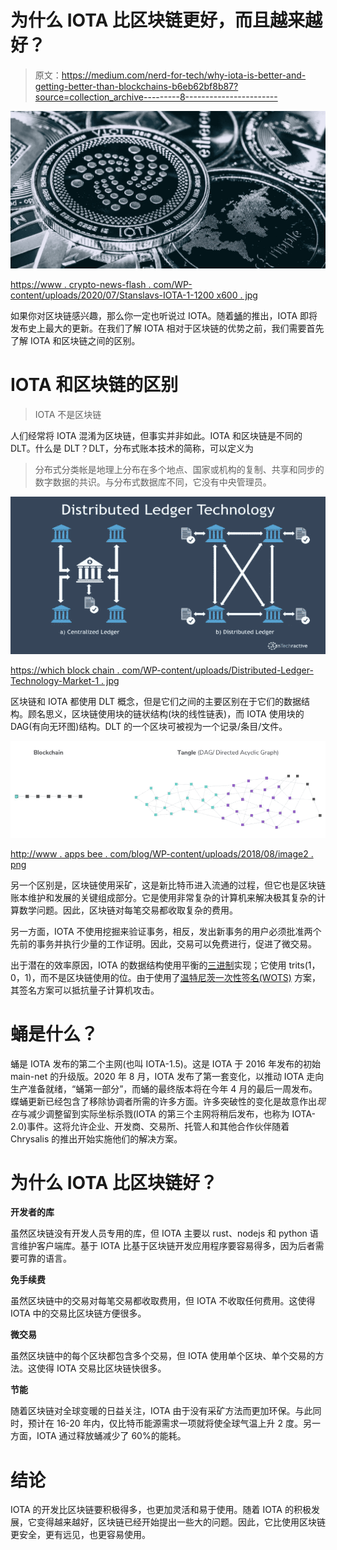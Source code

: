 # 为什么 IOTA 比区块链更好，而且越来越好？

> 原文：<https://medium.com/nerd-for-tech/why-iota-is-better-and-getting-better-than-blockchains-b6eb62bf8b87?source=collection_archive---------8----------------------->

![](img/61ca2042ad05366a286fd70510523fa0.png)

[https://www . crypto-news-flash . com/WP-content/uploads/2020/07/Stanslavs-IOTA-1-1200 x600 . jpg](https://www.crypto-news-flash.com/wp-content/uploads/2020/07/Stanslavs-IOTA-1-1200x600.jpg)

如果你对区块链感兴趣，那么你一定也听说过 IOTA。随着[蛹](https://chrysalis.iota.org/)的推出，IOTA 即将发布史上最大的更新。在我们了解 IOTA 相对于区块链的优势之前，我们需要首先了解 IOTA 和区块链之间的区别。

# IOTA 和区块链的区别

> IOTA 不是区块链

人们经常将 IOTA 混淆为区块链，但事实并非如此。IOTA 和区块链是不同的 DLT。什么是 DLT？DLT，分布式账本技术的简称，可以定义为

> 分布式分类帐是地理上分布在多个地点、国家或机构的复制、共享和同步的数字数据的共识。与分布式数据库不同，它没有中央管理员。

![](img/ad717566d1e41825109476f705e46624.png)

[https://which block chain . com/WP-content/uploads/Distributed-Ledger-Technology-Market-1 . jpg](https://whichblockchain.com/wp-content/uploads/Distributed-Ledger-Technology-Market-1.jpg)

区块链和 IOTA 都使用 DLT 概念，但是它们之间的主要区别在于它们的数据结构。顾名思义，区块链使用块的链状结构(块的线性链表)，而 IOTA 使用块的 DAG(有向无环图)结构。DLT 的一个区块可被视为一个记录/条目/文件。

![](img/6d1148b93e6af43f4fffbf9851e302f1.png)

[http://www . apps bee . com/blog/WP-content/uploads/2018/08/image2 . png](http://www.appsbee.com/blog/wp-content/uploads/2018/08/image2.png)

另一个区别是，区块链使用采矿，这是新比特币进入流通的过程，但它也是区块链账本维护和发展的关键组成部分。它是使用非常复杂的计算机来解决极其复杂的计算数学问题。因此，区块链对每笔交易都收取复杂的费用。

另一方面，IOTA 不使用挖掘来验证事务，相反，发出新事务的用户必须批准两个先前的事务并执行少量的工作证明。因此，交易可以免费进行，促进了微交易。

出于潜在的效率原因，IOTA 的数据结构使用平衡的[三进制](https://en.wikipedia.org/wiki/Ternary_computer)实现；它使用 trits(1，0，1)，而不是区块链使用的位。由于使用了[温特尼茨一次性签名(WOTS)](https://en.wikipedia.org/wiki/Hash-based_cryptography#One-time_signature_schemes) 方案，其签名方案可以抵抗量子计算机攻击。

# 蛹是什么？

蛹是 IOTA 发布的第二个主网(也叫 IOTA-1.5)。这是 IOTA 于 2016 年发布的初始 main-net 的升级版。2020 年 8 月，IOTA 发布了第一套变化，以推动 IOTA 走向生产准备就绪，“蛹第一部分”，而蛹的最终版本将在今年 4 月的最后一周发布。蝶蛹更新已经包含了移除协调者所需的许多方面。许多突破性的变化是故意作出*现在*与减少调整留到实际坐标杀戮(IOTA 的第三个主网将稍后发布，也称为 IOTA-2.0)事件。这将允许企业、开发商、交易所、托管人和其他合作伙伴随着 Chrysalis 的推出开始实施他们的解决方案。

# 为什么 IOTA 比区块链好？

**开发者的库**

虽然区块链没有开发人员专用的库，但 IOTA 主要以 rust、nodejs 和 python 语言维护客户端库。基于 IOTA 比基于区块链开发应用程序要容易得多，因为后者需要可靠的语言。

**免手续费**

虽然区块链中的交易对每笔交易都收取费用，但 IOTA 不收取任何费用。这使得 IOTA 中的交易比区块链方便很多。

**微交易**

虽然区块链中的每个区块都包含多个交易，但 IOTA 使用单个区块、单个交易的方法。这使得 IOTA 交易比区块链快很多。

**节能**

随着区块链对全球变暖的日益关注，IOTA 由于没有采矿方法而更加环保。与此同时，预计在 16-20 年内，仅比特币能源需求一项就将使全球气温上升 2 度。另一方面，IOTA 通过释放蛹减少了 60%的能耗。

# 结论

IOTA 的开发比区块链要积极得多，也更加灵活和易于使用。随着 IOTA 的积极发展，它变得越来越好，区块链已经开始提出一些大的问题。因此，它比使用区块链更安全，更有远见，也更容易使用。